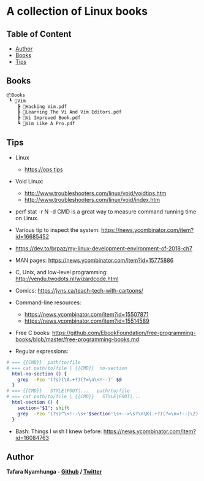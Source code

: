 # A collection of Linux books

## Table of Content

* [Author](#author)
* [Books](#books)
* [Tips](#tips)

## Books

```bash
📦Books
 ┗ 📂Vim
    ┣ 📜Hacking Vim.pdf
    ┣ 📜Learning The Vi And Vim Editors.pdf
    ┣ 📜Vi Improved Book.pdf
    ┗ 📜Vim Like A Pro.pdf
```

## Tips

* Linux
  * https://ops.tips

* Void Linux:
  * http://www.troubleshooters.com/linux/void/voidtips.htm
  * http://www.troubleshooters.com/linux/void/index.htm

* perf stat -r N -d CMD is a great way to measure command running time on Linux.

* Various tip to inspect the system: https://news.ycombinator.com/item?id=16685452

* https://dev.to/brpaz/my-linux-development-environment-of-2018-ch7

* MAN pages: https://news.ycombinator.com/item?id=15775886
* C, Unix, and low-level programming: http://vendu.twodots.nl/wizardcode.html
* Comics: https://jvns.ca/teach-tech-with-cartoons/
* Command-line resources:
  * https://news.ycombinator.com/item?id=15507871
  * https://news.ycombinator.com/item?id=15514589
* Free C books: https://github.com/EbookFoundation/free-programming-books/blob/master/free-programming-books.md

* Regular expressions:
```bash
# === {{CMD}}  path/to/file
# === cat path/to/file | {{CMD}}  no-section
  html-no-section () {
    grep  -Pzo '(?s)(\A.+?)(?=\n\<!--)' $@
  }
# === {{CMD}}   STYLE|FOOT|...   path/to/file
# === cat path/to/file | {{CMD}}   STYLE|FOOT|...
  html-section () {
    section="$1"; shift
    grep  -Pzo '(?s)^\<!--\s+'$section'\s+-->\s?\n\K(.+?)(?=\n<!--|\Z)' $@
  }
```
* Bash: Things I wish I knew before: https://news.ycombinator.com/item?id=16084763

## Author

**Tafara Nyamhunga  - [Github](https://github.com/tafara-n) / [Twitter](https://twitter.com/tafaranyamhunga)**
